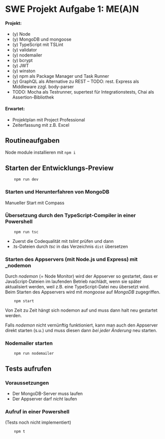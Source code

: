# SWE Projekt Aufgabe 1: ME(A)N

#### Projekt:
- (y)  Node
- (y) MongoDB und mongoose
- (y) TypeScript mit TSLint
- (y) validator
- (y) nodemailer
- (y) bcrypt
- (y) JWT
- (y) winston
- (y) npm als Package Manager und Task Runner
- (y) GraphQL als Alternative zu REST
– TODO: rest. Express als Middleware zzgl. body-parser
- TODO: Mocha als Testrunner, supertest für Integrationstests, Chai als Assertion-Bibliothek

#### Erwartet:
- Projektplan mit Project Professional
- Zeiterfassung mit z.B. Excel

## Routineaufgaben

Node module installieren mit `npm i`

## Starten der Entwicklungs-Preview

```CMD
    npm run dev
```

### Starten und Herunterfahren von MongoDB

Manueller Start mit Compass

### Übersetzung durch den TypeScript-Compiler in einer Powershell

```CMD
    npm run tsc
```

-   Zuerst die Codequalität mit _tslint_ prüfen und dann
-   .ts-Dateien durch _tsc_ in das Verzeichnis `dist` übersetzen

### Starten des Appservers (mit Node.js und Express) mit \_nodemon

Durch _nodemon_ (= Node Monitor) wird der Appserver so gestartet, dass er
JavaScript-Dateien im laufenden Betrieb nachlädt, wenn sie später aktualisiert
werden, weil z.B. eine TypeScript-Datei neu übersetzt wird.
Beim Starten des Appservers wird mit _mongoose_ auf _MongoDB_ zugegriffen.

```CMD
    npm start
```

Von Zeit zu Zeit hängt sich nodemon auf und muss dann halt neu gestartet werden.

Falls _nodemon_ nicht vernünftig funktioniert, kann man auch den Appserver
direkt starten (s.u.) und muss diesen dann _bei jeder Änderung_ neu starten.

### Nodemailer starten

```CMD
    npm run nodemailer
```



## Tests aufrufen

### Voraussetzungen

-   Der MongoDB-Server muss laufen
-   Der Appserver darf _nicht_ laufen

### Aufruf in einer Powershell

(Tests noch nicht implementiert)

```CMD
    npm t
```
